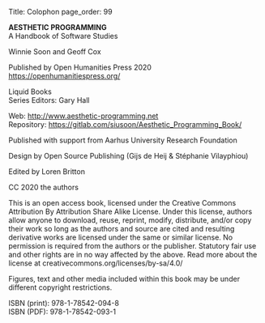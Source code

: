 Title: Colophon
page_order: 99


**AESTHETIC PROGRAMMING**<br>
A Handbook of Software Studies

Winnie Soon and Geoff Cox

Published by Open Humanities Press 2020<br>
https://openhumanitiespress.org/

Liquid Books<br>
Series Editors: Gary Hall

Web: http://www.aesthetic-programming.net<br>
Repository: https://gitlab.com/siusoon/Aesthetic_Programming_Book/

Published with support from Aarhus University Research Foundation

Design by Open Source Publishing (Gijs de Heij & Stéphanie Vilayphiou)

Edited by Loren Britton

CC 2020 the authors

This is an open access book, licensed under the Creative Commons Attribution By Attribution Share Alike License. Under this license, authors allow anyone to download, reuse, reprint, modify, distribute, and/or copy their work so long as the authors and source are cited and resulting derivative works are licensed under the same or similar license. No permission is required from the authors or the publisher. Statutory fair use and other rights are in no way affected by the above. Read more about the license at creativecommons.org/licenses/by-sa/4.0/

Figures, text and other media included within this book may be under different copyright restrictions.

ISBN (print): 978-1-78542-094-8<br>
ISBN (PDF): 978-1-78542-093-1
